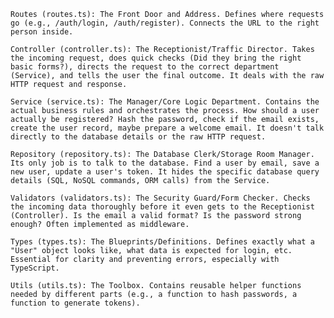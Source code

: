     Routes (routes.ts): The Front Door and Address. Defines where requests go (e.g., /auth/login, /auth/register). Connects the URL to the right person inside.

    Controller (controller.ts): The Receptionist/Traffic Director. Takes the incoming request, does quick checks (Did they bring the right basic forms?), directs the request to the correct department (Service), and tells the user the final outcome. It deals with the raw HTTP request and response.

    Service (service.ts): The Manager/Core Logic Department. Contains the actual business rules and orchestrates the process. How should a user actually be registered? Hash the password, check if the email exists, create the user record, maybe prepare a welcome email. It doesn't talk directly to the database details or the raw HTTP request.

    Repository (repository.ts): The Database Clerk/Storage Room Manager. Its only job is to talk to the database. Find a user by email, save a new user, update a user's token. It hides the specific database query details (SQL, NoSQL commands, ORM calls) from the Service.

    Validators (validators.ts): The Security Guard/Form Checker. Checks the incoming data thoroughly before it even gets to the Receptionist (Controller). Is the email a valid format? Is the password strong enough? Often implemented as middleware.

    Types (types.ts): The Blueprints/Definitions. Defines exactly what a "User" object looks like, what data is expected for login, etc. Essential for clarity and preventing errors, especially with TypeScript.

    Utils (utils.ts): The Toolbox. Contains reusable helper functions needed by different parts (e.g., a function to hash passwords, a function to generate tokens).